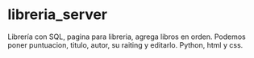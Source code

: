 # libreria_server
Librería con SQL, pagina para libreria, agrega libros en orden. Podemos poner puntuacion, titulo, autor, su raiting y editarlo. Python, html y css.
